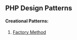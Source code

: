 ## PHP Design Patterns

#### Creational Patterns:
1. [Factory Method](https://github.com/jcdel/php-design-patterns/tree/master/creational/Factory.php)

